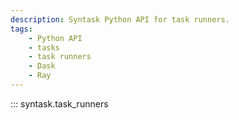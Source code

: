 ```yaml
---
description: Syntask Python API for task runners.
tags:
    - Python API
    - tasks
    - task runners
    - Dask
    - Ray
---
```


::: syntask.task_runners
